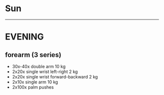 # Sun
---
# EVENING
## forearm (3 series)
- 30x-40x double arm 10 kg
- 2x20x single wrist left-right 2 kg
- 2x20x single wrist forward-backward 2 kg
- 2x10x single arm 10 kg
- 2x100x palm pushes
